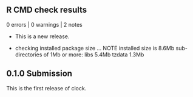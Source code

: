## R CMD check results

0 errors | 0 warnings | 2 notes

* This is a new release.

* checking installed package size ... NOTE
    installed size is  8.6Mb
    sub-directories of 1Mb or more:
      libs     5.4Mb
      tzdata   1.3Mb

## 0.1.0 Submission

This is the first release of clock.
